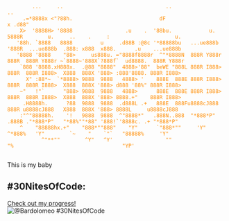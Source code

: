 <pre>
      <code style="color : darkorange">
        ...     ..                                 ..                       ..                                                        
     .=*8888x <"?88h.                            dF                   x .d88"                                                         
    X>  '8888H> '8888                 .u    .  '88bu.            u.  5888R        u.     ..    .     :                     u.   
   '88h. `8888   8888         u     .d88B :@8c '*88888bu   ...ue888b '888R  ...ue888b  .888: x888  x888.      .u    ...ue888b  
   '8888 '8888    "88>     us888u. ="8888f8888r  ^"*8888N  888R Y888r 888R  888R Y888r ~`8888~'888X`?888f`  ud8888.  888R Y888r 
    `888 '8888.xH888x.  .@88 "8888"  4888>'88"  beWE "888L 888R I888> 888R  888R I888>  X888  888X '888> :888'8888. 888R I888> 
      X" :88*~  `*8888> 9888  9888   4888> '    888E  888E 888R I888> 888R  888R I888>  X888  888X '888> d888 '88%" 888R I888> 
    ~"   !"`      "888> 9888  9888   4888>      888E  888E 888R I888> 888R  888R I888>  X888  888X '888> 8888.+"    888R I888> 
     .H8888h.      ?88  9888  9888  .d888L .+   888E  888Fu8888cJ888  888R u8888cJ888   X888  888X '888> 8888L     u8888cJ888  
    :"^"88888h.    '!   9888  9888  ^"8888*"   .888N..888  "*888*P"  .888B ."*888*P"   "*88%""*88" '888!`'8888c. .+ "*888*P"   
    ^    "88888hx.+"    "888*""888"    "Y"      `"888*""     'Y"     ^*888%   'Y"        `~    "    `"`   "88888%     'Y"      
           ^"**""        ^Y"   ^Y'                 ""                  "%                                   "YP'                
     </code>
</pre>                                                       
                                                          
                                                          
                                                          
                                                          
                                                          


This is my baby
## #30NitesOfCode:
  [Check out my progress!](https://www.codedex.io/@Bardolomeo/30-nites-of-code)  
  ![@Bardolomeo #30NitesOfCode](https://www.codedex.io/api/petStatus?user=Bardolomeo)
<!--
**Bardolomeo/Bardolomeo** is a ✨ _special_ ✨ repository because its `README.md` (this file) appears on your GitHub profile.

Here are some ideas to get you started:

- 🔭 I’m currently working on ...
- 🌱 I’m currently learning ...
- 👯 I’m looking to collaborate on ...
- 🤔 I’m looking for help with ...
- 💬 Ask me about ...
- 📫 How to reach me: ...
- 😄 Pronouns: ...
- ⚡ Fun fact: ...
-->
